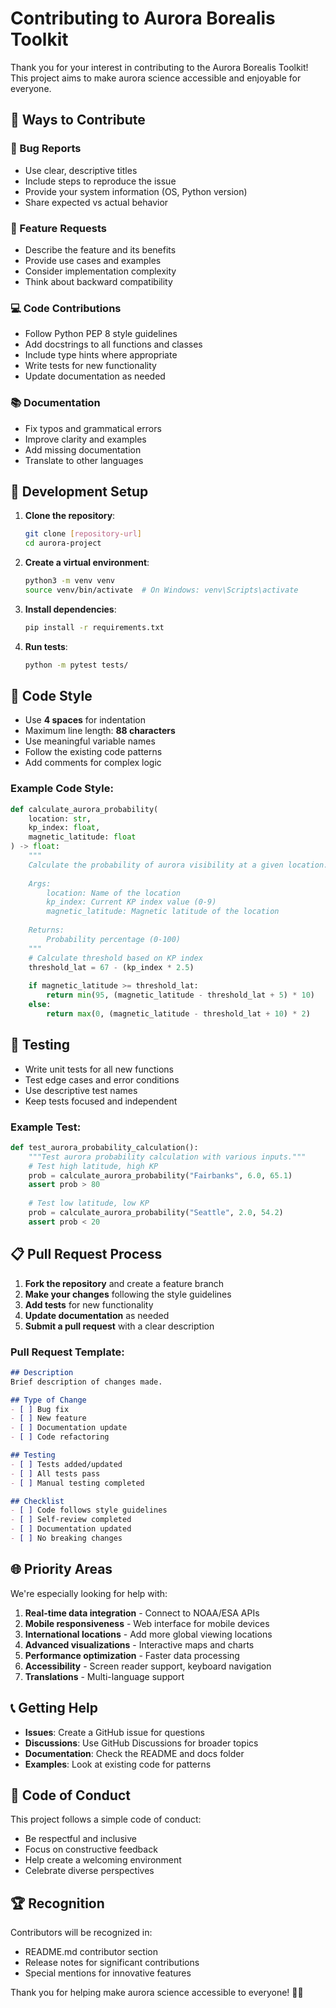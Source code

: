# Contributing to Aurora Borealis Toolkit

Thank you for your interest in contributing to the Aurora Borealis Toolkit! This project aims to make aurora science accessible and enjoyable for everyone.

## 🌟 Ways to Contribute

### 🐛 Bug Reports
- Use clear, descriptive titles
- Include steps to reproduce the issue
- Provide your system information (OS, Python version)
- Share expected vs actual behavior

### 🎯 Feature Requests
- Describe the feature and its benefits
- Provide use cases and examples
- Consider implementation complexity
- Think about backward compatibility

### 💻 Code Contributions
- Follow Python PEP 8 style guidelines
- Add docstrings to all functions and classes
- Include type hints where appropriate
- Write tests for new functionality
- Update documentation as needed

### 📚 Documentation
- Fix typos and grammatical errors
- Improve clarity and examples
- Add missing documentation
- Translate to other languages

## 🔧 Development Setup

1. **Clone the repository**:
   ```bash
   git clone [repository-url]
   cd aurora-project
   ```

2. **Create a virtual environment**:
   ```bash
   python3 -m venv venv
   source venv/bin/activate  # On Windows: venv\Scripts\activate
   ```

3. **Install dependencies**:
   ```bash
   pip install -r requirements.txt
   ```

4. **Run tests**:
   ```bash
   python -m pytest tests/
   ```

## 🎨 Code Style

- Use **4 spaces** for indentation
- Maximum line length: **88 characters**
- Use meaningful variable names
- Follow the existing code patterns
- Add comments for complex logic

### Example Code Style:
```python
def calculate_aurora_probability(
    location: str, 
    kp_index: float, 
    magnetic_latitude: float
) -> float:
    """
    Calculate the probability of aurora visibility at a given location.
    
    Args:
        location: Name of the location
        kp_index: Current KP index value (0-9)
        magnetic_latitude: Magnetic latitude of the location
        
    Returns:
        Probability percentage (0-100)
    """
    # Calculate threshold based on KP index
    threshold_lat = 67 - (kp_index * 2.5)
    
    if magnetic_latitude >= threshold_lat:
        return min(95, (magnetic_latitude - threshold_lat + 5) * 10)
    else:
        return max(0, (magnetic_latitude - threshold_lat + 10) * 2)
```

## 🧪 Testing

- Write unit tests for all new functions
- Test edge cases and error conditions
- Use descriptive test names
- Keep tests focused and independent

### Example Test:
```python
def test_aurora_probability_calculation():
    """Test aurora probability calculation with various inputs."""
    # Test high latitude, high KP
    prob = calculate_aurora_probability("Fairbanks", 6.0, 65.1)
    assert prob > 80
    
    # Test low latitude, low KP
    prob = calculate_aurora_probability("Seattle", 2.0, 54.2)
    assert prob < 20
```

## 📋 Pull Request Process

1. **Fork the repository** and create a feature branch
2. **Make your changes** following the style guidelines
3. **Add tests** for new functionality
4. **Update documentation** as needed
5. **Submit a pull request** with a clear description

### Pull Request Template:
```markdown
## Description
Brief description of changes made.

## Type of Change
- [ ] Bug fix
- [ ] New feature
- [ ] Documentation update
- [ ] Code refactoring

## Testing
- [ ] Tests added/updated
- [ ] All tests pass
- [ ] Manual testing completed

## Checklist
- [ ] Code follows style guidelines
- [ ] Self-review completed
- [ ] Documentation updated
- [ ] No breaking changes
```

## 🌐 Priority Areas

We're especially looking for help with:

1. **Real-time data integration** - Connect to NOAA/ESA APIs
2. **Mobile responsiveness** - Web interface for mobile devices
3. **International locations** - Add more global viewing locations
4. **Advanced visualizations** - Interactive maps and charts
5. **Performance optimization** - Faster data processing
6. **Accessibility** - Screen reader support, keyboard navigation
7. **Translations** - Multi-language support

## 📞 Getting Help

- **Issues**: Create a GitHub issue for questions
- **Discussions**: Use GitHub Discussions for broader topics
- **Documentation**: Check the README and docs folder
- **Examples**: Look at existing code for patterns

## 🎯 Code of Conduct

This project follows a simple code of conduct:
- Be respectful and inclusive
- Focus on constructive feedback
- Help create a welcoming environment
- Celebrate diverse perspectives

## 🏆 Recognition

Contributors will be recognized in:
- README.md contributor section
- Release notes for significant contributions
- Special mentions for innovative features

Thank you for helping make aurora science accessible to everyone! 🌌✨